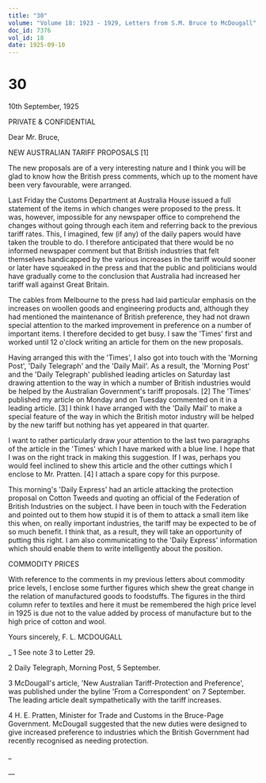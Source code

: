 ```yaml
---
title: "30"
volume: "Volume 18: 1923 - 1929, Letters from S.M. Bruce to McDougall"
doc_id: 7376
vol_id: 18
date: 1925-09-10
---
```


# 30

10th September, 1925

PRIVATE &amp; CONFIDENTIAL

Dear Mr. Bruce,

NEW AUSTRALIAN TARIFF PROPOSALS [1]

The new proposals are of a very interesting nature and I think you will be glad to know how the British press comments, which up to the moment have been very favourable, were arranged.

Last Friday the Customs Department at Australia House issued a full statement of the items in which changes were proposed to the press. It was, however, impossible for any newspaper office to comprehend the changes without going through each item and referring back to the previous tariff rates. This, I imagined, few (if any) of the daily papers would have taken the trouble to do. I therefore anticipated that there would be no informed newspaper comment but that British industries that felt themselves handicapped by the various increases in the tariff would sooner or later have squeaked in the press and that the public and politicians would have gradually come to the conclusion that Australia had increased her tariff wall against Great Britain.

The cables from Melbourne to the press had laid particular emphasis on the increases on woollen goods and engineering products and, although they had mentioned the maintenance of British preference, they had not drawn special attention to the marked improvement in preference on a number of important items. I therefore decided to get busy. I saw the 'Times' first and worked until 12 o'clock writing an article for them on the new proposals.

Having arranged this with the 'Times', I also got into touch with the 'Morning Post', 'Daily Telegraph' and the 'Daily Mail'. As a result, the 'Morning Post' and the 'Daily Telegraph' published leading articles on Saturday last drawing attention to the way in which a number of British industries would be helped by the Australian Government's tariff proposals. [2] The 'Times' published my article on Monday and on Tuesday commented on it in a leading article. [3] I think I have arranged with the 'Daily Mail' to make a special feature of the way in which the British motor industry will be helped by the new tariff but nothing has yet appeared in that quarter.

I want to rather particularly draw your attention to the last two paragraphs of the article in the 'Times' which I have marked with a blue line. I hope that I was on the right track in making this suggestion. If I was, perhaps you would feel inclined to shew this article and the other cuttings which I enclose to Mr. Pratten. [4] I attach a spare copy for this purpose.

This morning's 'Daily Express' had an article attacking the protection proposal on Cotton Tweeds and quoting an official of the Federation of British Industries on the subject. I have been in touch with the Federation and pointed out to them how stupid it is of them to attack a small item like this when, on really important industries, the tariff may be expected to be of so much benefit. I think that, as a result, they will take an opportunity of putting this right. I am also communicating to the 'Daily Express' information which should enable them to write intelligently about the position.

COMMODITY PRICES

With reference to the comments in my previous letters about commodity price levels, I enclose some further figures which shew the great change in the relation of manufactured goods to foodstuffs. The figures in the third column refer to textiles and here it must be remembered the high price level in 1925 is due not to the value added by process of manufacture but to the high price of cotton and wool.

Yours sincerely, F. L. MCDOUGALL 

_ 1 See note 3 to Letter 29.

2 Daily Telegraph, Morning Post, 5 September.

3 McDougall's article, 'New Australian Tariff-Protection and Preference', was published under the byline 'From a Correspondent' on 7 September. The leading article dealt sympathetically with the tariff increases.

4 H. E. Pratten, Minister for Trade and Customs in the Bruce-Page Government. McDougall suggested that the new duties were designed to give increased preference to industries which the British Government had recently recognised as needing protection.

_

__

